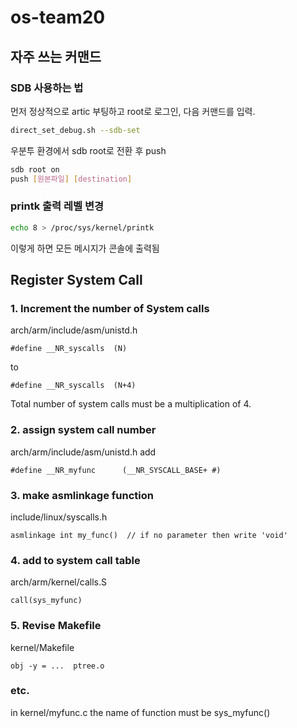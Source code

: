 # os-team20

## 자주 쓰는 커맨드

### SDB 사용하는 법
먼저 정상적으로 artic 부팅하고 root로 로그인, 다음 커맨드를 입력.
```sh
direct_set_debug.sh --sdb-set
```

우분투 환경에서 sdb root로 전환 후 push
```sh
sdb root on
push [원본파일] [destination]
```

### printk 출력 레벨 변경
```sh
echo 8 > /proc/sys/kernel/printk
```
이렇게 하면 모든 메시지가 콘솔에 출력됨

## Register System Call
### 1. Increment the number of System calls
arch/arm/include/asm/unistd.h
``` 
#define __NR_syscalls  (N)
```
to
```
#define __NR_syscalls  (N+4)
```
Total number of system calls must be a multiplication of 4.

### 2. assign system call number
arch/arm/include/asm/unistd.h
add
```
#define __NR_myfunc      (__NR_SYSCALL_BASE+ #) 
```

### 3. make asmlinkage function
include/linux/syscalls.h
```
asmlinkage int my_func()  // if no parameter then write 'void' 
```

### 4. add to system call table
arch/arm/kernel/calls.S
```
call(sys_myfunc)
```

### 5. Revise Makefile
kernel/Makefile
```
obj -y = ...  ptree.o
```

### etc.
 in kernel/myfunc.c
 the name of function must be sys_myfunc()





